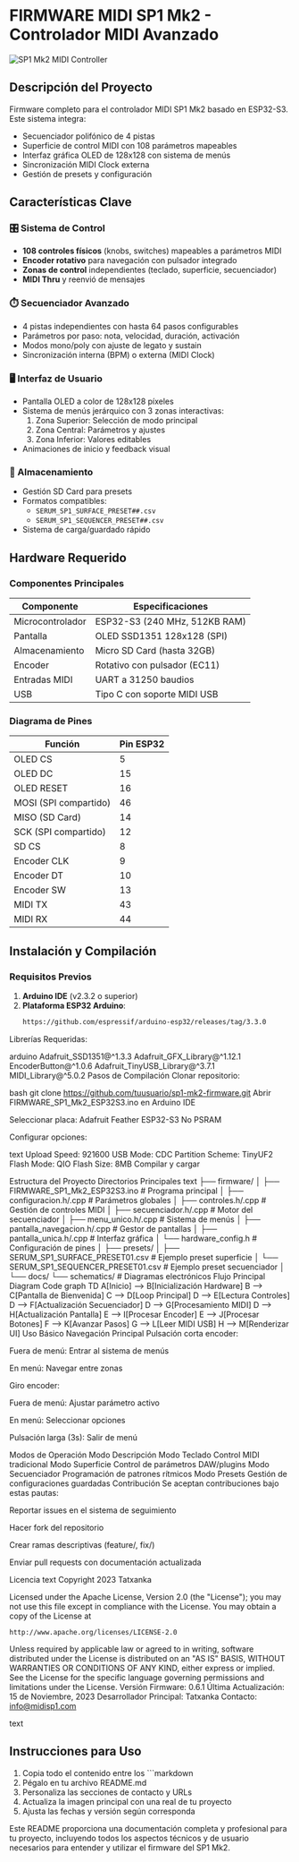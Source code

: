 # FIRMWARE MIDI SP1 Mk2 - Controlador MIDI Avanzado

![SP1 Mk2 MIDI Controller](https://example.com/sp1_mk2.jpg) <!-- Reemplazar con URL real de imagen -->

## Descripción del Proyecto
Firmware completo para el controlador MIDI SP1 Mk2 basado en ESP32-S3. Este sistema integra:
- Secuenciador polifónico de 4 pistas
- Superficie de control MIDI con 108 parámetros mapeables
- Interfaz gráfica OLED de 128x128 con sistema de menús
- Sincronización MIDI Clock externa
- Gestión de presets y configuración

## Características Clave

### 🎛️ Sistema de Control
- **108 controles físicos** (knobs, switches) mapeables a parámetros MIDI
- **Encoder rotativo** para navegación con pulsador integrado
- **Zonas de control** independientes (teclado, superficie, secuenciador)
- **MIDI Thru** y reenvió de mensajes

### ⏱️ Secuenciador Avanzado
- 4 pistas independientes con hasta 64 pasos configurables
- Parámetros por paso: nota, velocidad, duración, activación
- Modos mono/poly con ajuste de legato y sustain
- Sincronización interna (BPM) o externa (MIDI Clock)

### 🖥️ Interfaz de Usuario
- Pantalla OLED a color de 128x128 píxeles
- Sistema de menús jerárquico con 3 zonas interactivas:
  1. Zona Superior: Selección de modo principal
  2. Zona Central: Parámetros y ajustes
  3. Zona Inferior: Valores editables
- Animaciones de inicio y feedback visual

### 💾 Almacenamiento
- Gestión SD Card para presets
- Formatos compatibles:
  - `SERUM_SP1_SURFACE_PRESET##.csv`
  - `SERUM_SP1_SEQUENCER_PRESET##.csv`
- Sistema de carga/guardado rápido

## Hardware Requerido

### Componentes Principales
| Componente               | Especificaciones                     |
|--------------------------|--------------------------------------|
| Microcontrolador         | ESP32-S3 (240 MHz, 512KB RAM)        |
| Pantalla                 | OLED SSD1351 128x128 (SPI)           |
| Almacenamiento           | Micro SD Card (hasta 32GB)           |
| Encoder                  | Rotativo con pulsador (EC11)         |
| Entradas MIDI            | UART a 31250 baudios                 |
| USB                      | Tipo C con soporte MIDI USB          |

### Diagrama de Pines
| Función              | Pin ESP32 |
|----------------------|-----------|
| OLED CS              | 5         |
| OLED DC              | 15        |
| OLED RESET           | 16        |
| MOSI (SPI compartido)| 46        |
| MISO (SD Card)       | 14        |
| SCK (SPI compartido) | 12        |
| SD CS                | 8         |
| Encoder CLK          | 9         |
| Encoder DT           | 10        |
| Encoder SW           | 13        |
| MIDI TX              | 43        |
| MIDI RX              | 44        |

## Instalación y Compilación

### Requisitos Previos
1. **Arduino IDE** (v2.3.2 o superior)
2. **Plataforma ESP32 Arduino**:
   ```bash
   https://github.com/espressif/arduino-esp32/releases/tag/3.3.0
Librerías Requeridas:

arduino
Adafruit_SSD1351@^1.3.3
Adafruit_GFX_Library@^1.12.1
EncoderButton@^1.0.6
Adafruit_TinyUSB_Library@^3.7.1
MIDI_Library@^5.0.2
Pasos de Compilación
Clonar repositorio:

bash
git clone https://github.com/tuusuario/sp1-mk2-firmware.git
Abrir FIRMWARE_SP1_Mk2_ESP32S3.ino en Arduino IDE

Seleccionar placa: Adafruit Feather ESP32-S3 No PSRAM

Configurar opciones:

text
Upload Speed: 921600
USB Mode: CDC
Partition Scheme: TinyUF2
Flash Mode: QIO
Flash Size: 8MB
Compilar y cargar

Estructura del Proyecto
Directorios Principales
text
├── firmware/
│   ├── FIRMWARE_SP1_Mk2_ESP32S3.ino   # Programa principal
│   ├── configuracion.h/.cpp            # Parámetros globales
│   ├── controles.h/.cpp                # Gestión de controles MIDI
│   ├── secuenciador.h/.cpp             # Motor del secuenciador
│   ├── menu_unico.h/.cpp               # Sistema de menús
│   ├── pantalla_navegacion.h/.cpp      # Gestor de pantallas
│   ├── pantalla_unica.h/.cpp           # Interfaz gráfica
│   └── hardware_config.h               # Configuración de pines
│
├── presets/
│   ├── SERUM_SP1_SURFACE_PRESET01.csv  # Ejemplo preset superficie
│   └── SERUM_SP1_SEQUENCER_PRESET01.csv # Ejemplo preset secuenciador
│
└── docs/
    └── schematics/                     # Diagramas electrónicos
Flujo Principal
Diagram
Code
graph TD
    A[Inicio] --> B[Inicialización Hardware]
    B --> C[Pantalla de Bienvenida]
    C --> D[Loop Principal]
    D --> E[Lectura Controles]
    D --> F[Actualización Secuenciador]
    D --> G[Procesamiento MIDI]
    D --> H[Actualización Pantalla]
    E --> I[Procesar Encoder]
    E --> J[Procesar Botones]
    F --> K[Avanzar Pasos]
    G --> L[Leer MIDI USB]
    H --> M[Renderizar UI]
Uso Básico
Navegación Principal
Pulsación corta encoder:

Fuera de menú: Entrar al sistema de menús

En menú: Navegar entre zonas

Giro encoder:

Fuera de menú: Ajustar parámetro activo

En menú: Seleccionar opciones

Pulsación larga (3s): Salir de menú

Modos de Operación
Modo	Descripción
Modo Teclado	Control MIDI tradicional
Modo Superficie	Control de parámetros DAW/plugins
Modo Secuenciador	Programación de patrones rítmicos
Modo Presets	Gestión de configuraciones guardadas
Contribución
Se aceptan contribuciones bajo estas pautas:

Reportar issues en el sistema de seguimiento

Hacer fork del repositorio

Crear ramas descriptivas (feature/, fix/)

Enviar pull requests con documentación actualizada

Licencia
text
Copyright 2023 Tatxanka

Licensed under the Apache License, Version 2.0 (the "License");
you may not use this file except in compliance with the License.
You may obtain a copy of the License at

    http://www.apache.org/licenses/LICENSE-2.0

Unless required by applicable law or agreed to in writing, software
distributed under the License is distributed on an "AS IS" BASIS,
WITHOUT WARRANTIES OR CONDITIONS OF ANY KIND, either express or implied.
See the License for the specific language governing permissions and
limitations under the License.
Versión Firmware: 0.6.1
Última Actualización: 15 de Noviembre, 2023
Desarrollador Principal: Tatxanka
Contacto: info@midisp1.com

text

## Instrucciones para Uso
1. Copia todo el contenido entre los ```markdown
2. Pégalo en tu archivo README.md
3. Personaliza las secciones de contacto y URLs
4. Actualiza la imagen principal con una real de tu proyecto
5. Ajusta las fechas y versión según corresponda

Este README proporciona una documentación completa y profesional para tu proyecto, incluyendo todos los aspectos técnicos y de usuario necesarios para entender y utilizar el firmware del SP1 Mk2.